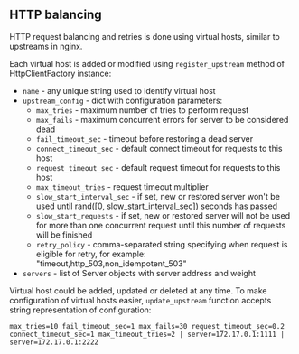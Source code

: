## HTTP balancing

HTTP request balancing and retries is done using virtual hosts, similar to upstreams in nginx.

Each virtual host is added or modified using `register_upstream` method of HttpClientFactory instance:
* `name` - any unique string used to identify virtual host
* `upstream_config` - dict with configuration parameters:
    * `max_tries` - maximum number of tries to perform request
    * `max_fails` - maximum concurrent errors for server to be considered dead
    * `fail_timeout_sec` - timeout before restoring a dead server
    * `connect_timeout_sec` - default connect timeout for requests to this host
    * `request_timeout_sec` - default request timeout for requests to this host
    * `max_timeout_tries` - request timeout multiplier
    * `slow_start_interval_sec` - if set, new or restored server won't be used until rand([0, slow_start_interval_sec]) seconds has passed
    * `slow_start_requests` - if set, new or restored server will not be used for more than one concurrent request until this number of requests will be finished
    * `retry_policy` - comma-separated string specifying when request is eligible for retry, for example: "timeout,http_503,non_idempotent_503" 
* `servers` - list of Server objects with server address and weight

Virtual host could be added, updated or deleted at any time.
To make configuration of virtual hosts easier, `update_upstream` function accepts string representation of configuration:

`max_tries=10 fail_timeout_sec=1 max_fails=30 request_timeout_sec=0.2 connect_timeout_sec=1 max_timeout_tries=2 | server=172.17.0.1:1111 | server=172.17.0.1:2222`
